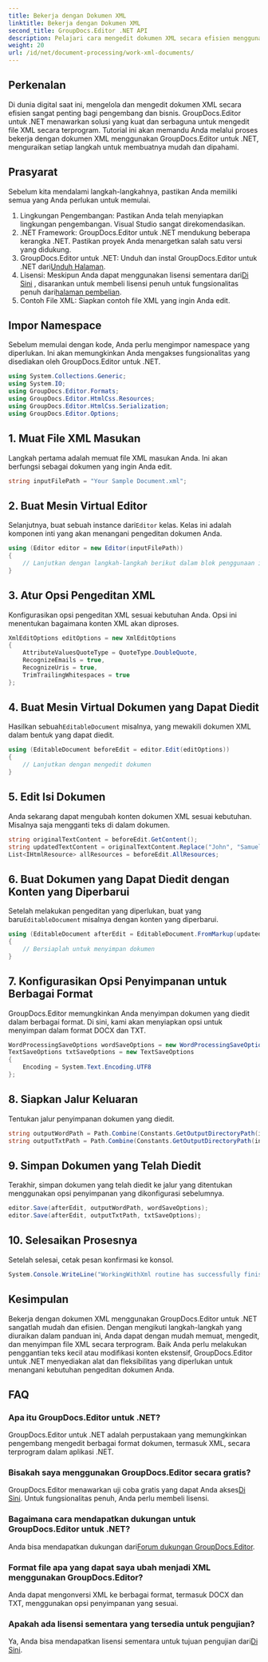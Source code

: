 ```yaml
---
title: Bekerja dengan Dokumen XML
linktitle: Bekerja dengan Dokumen XML
second_title: GroupDocs.Editor .NET API
description: Pelajari cara mengedit dokumen XML secara efisien menggunakan GroupDocs.Editor untuk .NET dengan panduan langkah demi langkah kami, yang mencakup semua langkah dan opsi penting.
weight: 20
url: /id/net/document-processing/work-xml-documents/
---
```

## Perkenalan
Di dunia digital saat ini, mengelola dan mengedit dokumen XML secara efisien sangat penting bagi pengembang dan bisnis. GroupDocs.Editor untuk .NET menawarkan solusi yang kuat dan serbaguna untuk mengedit file XML secara terprogram. Tutorial ini akan memandu Anda melalui proses bekerja dengan dokumen XML menggunakan GroupDocs.Editor untuk .NET, menguraikan setiap langkah untuk membuatnya mudah dan dipahami.
## Prasyarat
Sebelum kita mendalami langkah-langkahnya, pastikan Anda memiliki semua yang Anda perlukan untuk memulai.
1. Lingkungan Pengembangan: Pastikan Anda telah menyiapkan lingkungan pengembangan. Visual Studio sangat direkomendasikan.
2. .NET Framework: GroupDocs.Editor untuk .NET mendukung beberapa kerangka .NET. Pastikan proyek Anda menargetkan salah satu versi yang didukung.
3.  GroupDocs.Editor untuk .NET: Unduh dan instal GroupDocs.Editor untuk .NET dari[Unduh Halaman](https://releases.groupdocs.com/editor/net/).
4.  Lisensi: Meskipun Anda dapat menggunakan lisensi sementara dari[Di Sini](https://purchase.groupdocs.com/temporary-license/) , disarankan untuk membeli lisensi penuh untuk fungsionalitas penuh dari[halaman pembelian](https://purchase.groupdocs.com/buy).
5. Contoh File XML: Siapkan contoh file XML yang ingin Anda edit.
## Impor Namespace
Sebelum memulai dengan kode, Anda perlu mengimpor namespace yang diperlukan. Ini akan memungkinkan Anda mengakses fungsionalitas yang disediakan oleh GroupDocs.Editor untuk .NET.
```csharp
using System.Collections.Generic;
using System.IO;
using GroupDocs.Editor.Formats;
using GroupDocs.Editor.HtmlCss.Resources;
using GroupDocs.Editor.HtmlCss.Serialization;
using GroupDocs.Editor.Options;
```
## 1. Muat File XML Masukan
Langkah pertama adalah memuat file XML masukan Anda. Ini akan berfungsi sebagai dokumen yang ingin Anda edit.
```csharp
string inputFilePath = "Your Sample Document.xml";
```
## 2. Buat Mesin Virtual Editor
 Selanjutnya, buat sebuah instance dari`Editor` kelas. Kelas ini adalah komponen inti yang akan menangani pengeditan dokumen Anda.
```csharp
using (Editor editor = new Editor(inputFilePath))
{
    // Lanjutkan dengan langkah-langkah berikut dalam blok penggunaan ini
}
```
## 3. Atur Opsi Pengeditan XML
Konfigurasikan opsi pengeditan XML sesuai kebutuhan Anda. Opsi ini menentukan bagaimana konten XML akan diproses.
```csharp
XmlEditOptions editOptions = new XmlEditOptions
{
    AttributeValuesQuoteType = QuoteType.DoubleQuote,
    RecognizeEmails = true,
    RecognizeUris = true,
    TrimTrailingWhitespaces = true
};
```
## 4. Buat Mesin Virtual Dokumen yang Dapat Diedit
 Hasilkan sebuah`EditableDocument` misalnya, yang mewakili dokumen XML dalam bentuk yang dapat diedit.
```csharp
using (EditableDocument beforeEdit = editor.Edit(editOptions))
{
    // Lanjutkan dengan mengedit dokumen
}
```
## 5. Edit Isi Dokumen
Anda sekarang dapat mengubah konten dokumen XML sesuai kebutuhan. Misalnya saja mengganti teks di dalam dokumen.
```csharp
string originalTextContent = beforeEdit.GetContent();
string updatedTextContent = originalTextContent.Replace("John", "Samuel");
List<IHtmlResource> allResources = beforeEdit.AllResources;
```
## 6. Buat Dokumen yang Dapat Diedit dengan Konten yang Diperbarui
 Setelah melakukan pengeditan yang diperlukan, buat yang baru`EditableDocument` misalnya dengan konten yang diperbarui.
```csharp
using (EditableDocument afterEdit = EditableDocument.FromMarkup(updatedTextContent, allResources))
{
    // Bersiaplah untuk menyimpan dokumen
}
```
## 7. Konfigurasikan Opsi Penyimpanan untuk Berbagai Format
GroupDocs.Editor memungkinkan Anda menyimpan dokumen yang diedit dalam berbagai format. Di sini, kami akan menyiapkan opsi untuk menyimpan dalam format DOCX dan TXT.
```csharp
WordProcessingSaveOptions wordSaveOptions = new WordProcessingSaveOptions(WordProcessingFormats.Docx);
TextSaveOptions txtSaveOptions = new TextSaveOptions
{
    Encoding = System.Text.Encoding.UTF8
};
```
## 8. Siapkan Jalur Keluaran
Tentukan jalur penyimpanan dokumen yang diedit.
```csharp
string outputWordPath = Path.Combine(Constants.GetOutputDirectoryPath(inputFilePath), Path.GetFileNameWithoutExtension(inputFilePath) + ".docx");
string outputTxtPath = Path.Combine(Constants.GetOutputDirectoryPath(inputFilePath), Path.GetFileNameWithoutExtension(inputFilePath) + ".txt");
```
## 9. Simpan Dokumen yang Telah Diedit
Terakhir, simpan dokumen yang telah diedit ke jalur yang ditentukan menggunakan opsi penyimpanan yang dikonfigurasi sebelumnya.
```csharp
editor.Save(afterEdit, outputWordPath, wordSaveOptions);
editor.Save(afterEdit, outputTxtPath, txtSaveOptions);
```
## 10. Selesaikan Prosesnya
Setelah selesai, cetak pesan konfirmasi ke konsol.
```csharp
System.Console.WriteLine("WorkingWithXml routine has successfully finished");
```
## Kesimpulan
Bekerja dengan dokumen XML menggunakan GroupDocs.Editor untuk .NET sangatlah mudah dan efisien. Dengan mengikuti langkah-langkah yang diuraikan dalam panduan ini, Anda dapat dengan mudah memuat, mengedit, dan menyimpan file XML secara terprogram. Baik Anda perlu melakukan penggantian teks kecil atau modifikasi konten ekstensif, GroupDocs.Editor untuk .NET menyediakan alat dan fleksibilitas yang diperlukan untuk menangani kebutuhan pengeditan dokumen Anda.
## FAQ
### Apa itu GroupDocs.Editor untuk .NET?
GroupDocs.Editor untuk .NET adalah perpustakaan yang memungkinkan pengembang mengedit berbagai format dokumen, termasuk XML, secara terprogram dalam aplikasi .NET.
### Bisakah saya menggunakan GroupDocs.Editor secara gratis?
 GroupDocs.Editor menawarkan uji coba gratis yang dapat Anda akses[Di Sini](https://releases.groupdocs.com/). Untuk fungsionalitas penuh, Anda perlu membeli lisensi.
### Bagaimana cara mendapatkan dukungan untuk GroupDocs.Editor untuk .NET?
 Anda bisa mendapatkan dukungan dari[Forum dukungan GroupDocs.Editor](https://forum.groupdocs.com/c/editor/20).
### Format file apa yang dapat saya ubah menjadi XML menggunakan GroupDocs.Editor?
Anda dapat mengonversi XML ke berbagai format, termasuk DOCX dan TXT, menggunakan opsi penyimpanan yang sesuai.
### Apakah ada lisensi sementara yang tersedia untuk pengujian?
 Ya, Anda bisa mendapatkan lisensi sementara untuk tujuan pengujian dari[Di Sini](https://purchase.groupdocs.com/temporary-license/).